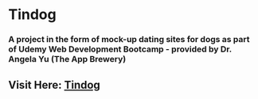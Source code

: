 # Tindog

### A project in the form of mock-up dating sites for dogs as part of Udemy Web Development Bootcamp - provided by Dr. Angela Yu (The App Brewery)

## Visit Here: [Tindog](https://zainshafiq.github.io/bootstrap-drangela-yu-brewery-app-tindog/)


